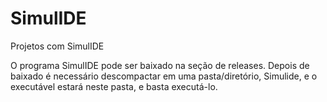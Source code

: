 # SimulIDE
Projetos com SimulIDE

O programa SimulIDE pode ser baixado na seção de releases. Depois de baixado é necessário descompactar em uma pasta/diretório, Simulide, e o executável estará neste pasta, e basta executá-lo.
